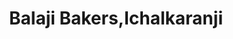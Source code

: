 ---
title: "Balaji Bakers,Ichalkaranji"
url: /ichalkaranji/balaji-bakers-ichalkaranji/
shop: bakery
---